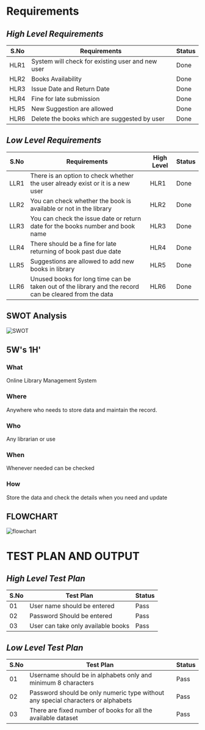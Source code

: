 # Requirements

## *High Level Requirements*

|S.No| Requirements| Status|
|----|-------------|-------|
|HLR1|System will check for existing user and new user|Done|
|HLR2|Books Availability|Done|
|HLR3|Issue Date and Return Date|Done|
|HLR4|Fine for late submission|Done|
|HLR5|New Suggestion are allowed|Done|
|HLR6|Delete the books which are suggested by user|Done|

## *Low Level Requirements*

|S.No| Requirements|High Level | Status|
|----|-------------|-----------|-------|
|LLR1|There is an option to check whether the user already exist or it is a new user|HLR1|Done|
|LLR2|You can check whether the book is available or not in the library|HLR2|Done|
|LLR3|You can check the issue date or return date for the books number and book name|HLR3|Done|
|LLR4|There should be a fine for late returning of book past due date|HLR4|Done|
|LLR5|Suggestions are allowed to add new books in library|HLR5|Done|
|LLR6|Unused books for long time can be taken out of the library and the record can be cleared from the data|HLR6|Done|

## SWOT Analysis


![SWOT](https://user-images.githubusercontent.com/48876183/161203797-272ba4bd-7666-4851-bdbc-6a265dd87641.jpg)



## 5W's 1H'

### What
Online Library Management System

### Where
Anywhere who needs to store data and maintain the record.


### Who
Any librarian or use

### When
Whenever needed can be checked 

### How
Store the data and check the details when you need and update

## FLOWCHART

![flowchart](https://user-images.githubusercontent.com/48876183/160533198-dec51ab4-1340-4d6b-ac8e-71494ef41a53.jpg)

# TEST PLAN AND OUTPUT

## *High Level Test Plan*

|S.No| Test Plan| Status|
|----|----------|-------|
|01|User name should be entered|Pass|
|02|Password Should be entered|Pass|
|03|User can take only available books|Pass|

## *Low Level Test Plan*

|S.No| Test Plan| Status|
|----|----------|-------|
|01|Username should be in alphabets only and minimum 8 characters|Pass|
|02|Password should be only numeric type without any special characters or alphabets|Pass|
|03|There are fixed number of books for all the available dataset|Pass|
